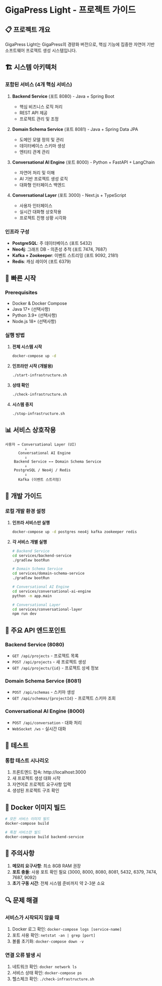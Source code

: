 # GigaPress Light - 프로젝트 가이드

## 📋 프로젝트 개요
GigaPress Light는 GigaPress의 경량화 버전으로, 핵심 기능에 집중한 자연어 기반 소프트웨어 프로젝트 생성 시스템입니다.

## 🏗️ 시스템 아키텍처

### 포함된 서비스 (4개 핵심 서비스)
1. **Backend Service** (포트 8080) - Java + Spring Boot
   - 핵심 비즈니스 로직 처리
   - REST API 제공
   - 프로젝트 관리 및 조정

2. **Domain Schema Service** (포트 8081) - Java + Spring Data JPA
   - 도메인 모델 정의 및 관리
   - 데이터베이스 스키마 생성
   - 엔티티 관계 관리

3. **Conversational AI Engine** (포트 8000) - Python + FastAPI + LangChain
   - 자연어 처리 및 이해
   - AI 기반 프로젝트 생성 로직
   - 대화형 인터페이스 백엔드

4. **Conversational Layer** (포트 3000) - Next.js + TypeScript
   - 사용자 인터페이스
   - 실시간 대화형 상호작용
   - 프로젝트 진행 상황 시각화

### 인프라 구성
- **PostgreSQL**: 주 데이터베이스 (포트 5432)
- **Neo4j**: 그래프 DB - 의존성 추적 (포트 7474, 7687)
- **Kafka + Zookeeper**: 이벤트 스트리밍 (포트 9092, 2181)
- **Redis**: 캐싱 레이어 (포트 6379)

## 🚀 빠른 시작

### Prerequisites
- Docker & Docker Compose
- Java 17+ (선택사항)
- Python 3.9+ (선택사항)
- Node.js 18+ (선택사항)

### 실행 방법

1. **전체 시스템 시작**
   ```bash
   docker-compose up -d
   ```

2. **인프라만 시작 (개발용)**
   ```bash
   ./start-infrastructure.sh
   ```

3. **상태 확인**
   ```bash
   ./check-infrastructure.sh
   ```

4. **시스템 중지**
   ```bash
   ./stop-infrastructure.sh
   ```

## 📊 서비스 상호작용

```
사용자 → Conversational Layer (UI)
         ↓
      Conversational AI Engine
         ↓
    Backend Service ←→ Domain Schema Service
         ↓
    PostgreSQL / Neo4j / Redis
         ↓
      Kafka (이벤트 스트리밍)
```

## 🔧 개발 가이드

### 로컬 개발 환경 설정

1. **인프라 서비스만 실행**
   ```bash
   docker-compose up -d postgres neo4j kafka zookeeper redis
   ```

2. **각 서비스 개별 실행**
   ```bash
   # Backend Service
   cd services/backend-service
   ./gradlew bootRun

   # Domain Schema Service  
   cd services/domain-schema-service
   ./gradlew bootRun

   # Conversational AI Engine
   cd services/conversational-ai-engine
   python -m app.main

   # Conversational Layer
   cd services/conversational-layer
   npm run dev
   ```

## 📝 주요 API 엔드포인트

### Backend Service (8080)
- `GET /api/projects` - 프로젝트 목록
- `POST /api/projects` - 새 프로젝트 생성
- `GET /api/projects/{id}` - 프로젝트 상세 정보

### Domain Schema Service (8081)
- `POST /api/schemas` - 스키마 생성
- `GET /api/schemas/{projectId}` - 프로젝트 스키마 조회

### Conversational AI Engine (8000)
- `POST /api/conversation` - 대화 처리
- `WebSocket /ws` - 실시간 대화

## 🧪 테스트

### 통합 테스트 시나리오
1. 프론트엔드 접속: http://localhost:3000
2. 새 프로젝트 생성 대화 시작
3. 자연어로 프로젝트 요구사항 입력
4. 생성된 프로젝트 구조 확인

## 🐳 Docker 이미지 빌드

```bash
# 모든 서비스 이미지 빌드
docker-compose build

# 특정 서비스만 빌드
docker-compose build backend-service
```

## 📌 주의사항

1. **메모리 요구사항**: 최소 8GB RAM 권장
2. **포트 충돌**: 사용 포트 확인 필요 (3000, 8000, 8080, 8081, 5432, 6379, 7474, 7687, 9092)
3. **초기 구동 시간**: 전체 시스템 준비까지 약 2-3분 소요

## 🔍 문제 해결

### 서비스가 시작되지 않을 때
1. Docker 로그 확인: `docker-compose logs [service-name]`
2. 포트 사용 확인: `netstat -an | grep [port]`
3. 볼륨 초기화: `docker-compose down -v`

### 연결 오류 발생 시
1. 네트워크 확인: `docker network ls`
2. 서비스 상태 확인: `docker-compose ps`
3. 헬스체크 확인: `./check-infrastructure.sh`